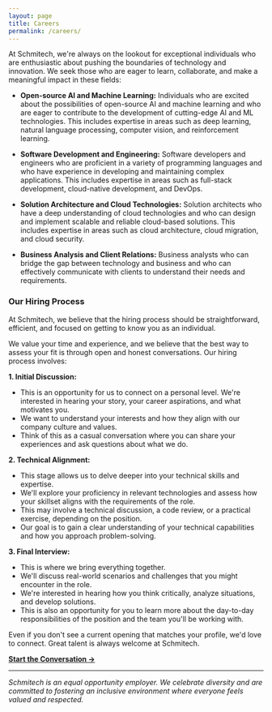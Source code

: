 ```yaml
---
layout: page
title: Careers
permalink: /careers/
---
```


At Schmitech, we're always on the lookout for exceptional individuals who are enthusiastic about pushing the boundaries of technology and innovation. We seek those who are eager to learn, collaborate, and make a meaningful impact in these fields:

* **Open-source AI and Machine Learning:** Individuals who are excited about the possibilities of open-source AI and machine learning and who are eager to contribute to the development of cutting-edge AI and ML technologies. This includes expertise in areas such as deep learning, natural language processing, computer vision, and reinforcement learning.  

* **Software Development and Engineering:** Software developers and engineers who are proficient in a variety of programming languages and who have experience in developing and maintaining complex applications. This includes expertise in areas such as full-stack development, cloud-native development, and DevOps.

* **Solution Architecture and Cloud Technologies:** Solution architects who have a deep understanding of cloud technologies and who can design and implement scalable and reliable cloud-based solutions. This includes expertise in areas such as cloud architecture, cloud migration, and cloud security.

* **Business Analysis and Client Relations:** Business analysts who can bridge the gap between technology and business and who can effectively communicate with clients to understand their needs and requirements.

### Our Hiring Process

At Schmitech, we believe that the hiring process should be straightforward, efficient, and focused on getting to know you as an individual.

We value your time and experience, and we believe that the best way to assess your fit is through open and honest conversations. Our hiring process involves:

**1\. Initial Discussion:**

* This is an opportunity for us to connect on a personal level. We're interested in hearing your story, your career aspirations, and what motivates you.  
* We want to understand your interests and how they align with our company culture and values.  
* Think of this as a casual conversation where you can share your experiences and ask questions about what we do.

**2\. Technical Alignment:**

* This stage allows us to delve deeper into your technical skills and expertise.  
* We'll explore your proficiency in relevant technologies and assess how your skillset aligns with the requirements of the role.  
* This may involve a technical discussion, a code review, or a practical exercise, depending on the position.  
* Our goal is to gain a clear understanding of your technical capabilities and how you approach problem-solving.

**3\. Final Interview:**

* This is where we bring everything together.  
* We'll discuss real-world scenarios and challenges that you might encounter in the role.  
* We're interested in hearing how you think critically, analyze situations, and develop solutions.  
* This is also an opportunity for you to learn more about the day-to-day responsibilities of the position and the team you'll be working with.

Even if you don't see a current opening that matches your profile, we'd love to connect. Great talent is always welcome at Schmitech.

**[Start the Conversation →](/contact)**

---

*Schmitech is an equal opportunity employer. We celebrate diversity and are committed to fostering an inclusive environment where everyone feels valued and respected.*